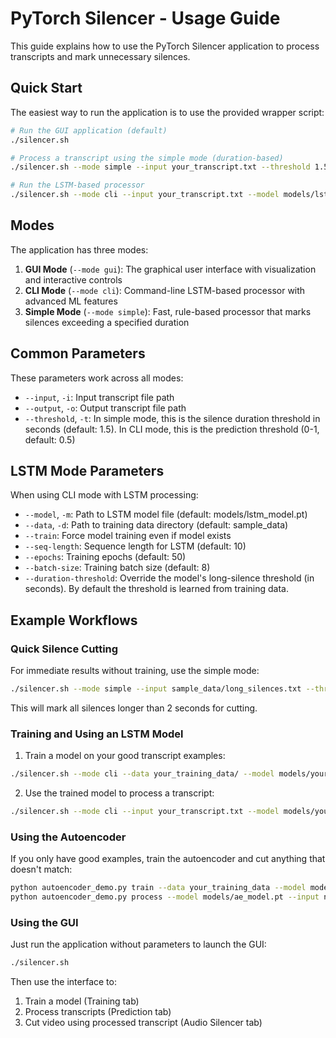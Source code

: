 # PyTorch Silencer - Usage Guide

This guide explains how to use the PyTorch Silencer application to process transcripts and mark unnecessary silences.

## Quick Start

The easiest way to run the application is to use the provided wrapper script:

```bash
# Run the GUI application (default)
./silencer.sh

# Process a transcript using the simple mode (duration-based)
./silencer.sh --mode simple --input your_transcript.txt --threshold 1.5

# Run the LSTM-based processor
./silencer.sh --mode cli --input your_transcript.txt --model models/lstm_model.pt
```

## Modes

The application has three modes:

1. **GUI Mode** (`--mode gui`): The graphical user interface with visualization and interactive controls
2. **CLI Mode** (`--mode cli`): Command-line LSTM-based processor with advanced ML features
3. **Simple Mode** (`--mode simple`): Fast, rule-based processor that marks silences exceeding a specified duration

## Common Parameters

These parameters work across all modes:

- `--input`, `-i`: Input transcript file path
- `--output`, `-o`: Output transcript file path
- `--threshold`, `-t`: In simple mode, this is the silence duration threshold in seconds (default: 1.5). In CLI mode, this is the prediction threshold (0-1, default: 0.5)

## LSTM Mode Parameters

When using CLI mode with LSTM processing:

- `--model`, `-m`: Path to LSTM model file (default: models/lstm_model.pt)
- `--data`, `-d`: Path to training data directory (default: sample_data)
- `--train`: Force model training even if model exists
- `--seq-length`: Sequence length for LSTM (default: 10)
- `--epochs`: Training epochs (default: 50)
- `--batch-size`: Training batch size (default: 8)
- `--duration-threshold`: Override the model's long-silence threshold
  (in seconds). By default the threshold is learned from training data.

## Example Workflows

### Quick Silence Cutting

For immediate results without training, use the simple mode:

```bash
./silencer.sh --mode simple --input sample_data/long_silences.txt --threshold 2.0
```

This will mark all silences longer than 2 seconds for cutting.

### Training and Using an LSTM Model

1. Train a model on your good transcript examples:

```bash
./silencer.sh --mode cli --data your_training_data/ --model models/your_model.pt --train
```

2. Use the trained model to process a transcript:

```bash
./silencer.sh --mode cli --input your_transcript.txt --model models/your_model.pt
```

### Using the Autoencoder

If you only have good examples, train the autoencoder and cut anything that
doesn't match:

```bash
python autoencoder_demo.py train --data your_training_data --model models/ae_model.pt
python autoencoder_demo.py process --model models/ae_model.pt --input new_transcript.txt --output cleaned.txt
```

### Using the GUI

Just run the application without parameters to launch the GUI:

```bash
./silencer.sh
```

Then use the interface to:
1. Train a model (Training tab)
2. Process transcripts (Prediction tab)
3. Cut video using processed transcript (Audio Silencer tab)
